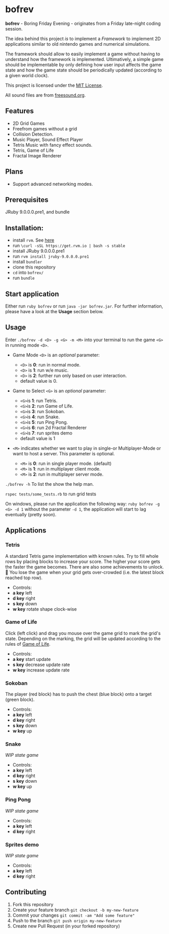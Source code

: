 # bofrev

**bofrev** - Boring Friday Evening - originates from a Friday late-night coding session.

The idea behind this project _is_ to implement a _Framework_ to
implement 2D applications similar to old nintendo games and numerical simulations. 

The framework should allow to easily implement a game without having to understand how the framework is implemented. Ultimatively, a simple game should be implementable by only defining how user input affects the game state and how the game state should be periodically updated (according to a given world clock).

This project is licensed under the [MIT License](https://github.com/simplay/bofrev/blob/master/LICENSE).

All sound files are from [freesound.org](www.freesound.org).

## Features

+ 2D Grid Games 
+ Freefrom games without a grid
+ Collision Detection.
+ Music Player, Sound Effect Player
+ Tetris Music with fancy effect sounds.
+ Tetris, Game of Life
+ Fractal Image Renderer

## Plans

+ Support advanced networking modes.

## Prerequisites
JRuby 9.0.0.0.pre1, and bundle

## Installation:

+ install `rvm`. See [here](https://rvm.io/)
 + run `\curl -sSL https://get.rvm.io | bash -s stable` 
+ install JRuby 9.0.0.0.pre1
 + run `rvm install jruby-9.0.0.0.pre1`  
+ install `bundler`
+ clone this repository
+ `cd` into `bofrev/`
+ run `bundle`

## Start application
Either run `ruby bofrev` or run `java -jar bofrev.jar`. For further information, please have a look at the **Usage** section below.

## Usage

Enter `./bofrev -d <D> -g <G> -m <M>` into your terminal to run the game `<G>` in running mode `<D>`.

+ Game Mode `<D>` is an _optional_ parameter:

  + `<D>` is **0**: run in normal mode.
  + `<D>` is **1**: run w/e music.
  + `<D>` is **2**: further run only based on user interaction.
  + default value is 0.

+ Game to Select `<G>` is an _optional_ parameter:

  + `<G>`is **1**: run Tetris.
  + `<G>`is **2**: run Game of Life.
  + `<G>`is **3**: run Sokoban.
  + `<G>`is **4**: run Snake.
  + `<G>`is **5**: run Ping Pong.
  + `<G>`is **6**: run 2d Fractal Renderer 
  + `<G>`is **7**: run sprites demo 
  + default value is 1

+ `<M>` indicates whether we want to play in single-or Multiplayer-Mode or want to host a server. This parameter is optional.

  + `<M>` is **0**: run in single player mode. (default)
  + `<M>` is **1**: run in multiplayer client mode.
  + `<M>` is **2**: run in multiplayer server mode.

`./bofrev -h` To list the show the help man.

`rspec tests/some_tests.rb` to run grid tests

On windows, please run the application the following way:
`ruby bofrev -g <G> -d 1`
without the parameter `-d 1`, the application will start to lag eventually (pretty soon).

## Applications
### Tetris

A standard Tetris game implementation with known rules.
Try to fill whole rows by placing blocks to increase your score.
The higher your score gets the faster the game becomes.
There are also some achievements to unlock. :sheep:
You lose the game when your grid gets over-crowded (i.e. the latest block reached top row).

+ Controls:
 + **a key** left
 + **d key** right
 + **s key** down
 + **w key** rotate shape clock-wise

### Game of Life

Click (left click) and drag you mouse over the game grid to mark the grid's state.
Depending on the marking, the grid will be updated according to the rules of [Game of Life](http://en.wikipedia.org/wiki/Conway%27s_Game_of_Life).

+ Controls:
 + **a key** start update
 + **s key** decrease update rate
 + **w key** increase update rate

### Sokoban

The player (red block) has to push the chest (blue block) onto a target (green block).

+ Controls:
 + **a key** left
 + **d key** right
 + **s key** down
 + **w key** up

### Snake

_WIP state game_

+ Controls:
 + **a key** left
 + **d key** right
 + **s key** down
 + **w key** up

### Ping Pong

_WIP state game_

+ Controls:
 + **a key** left
 + **d key** right
 

### Sprites demo

_WIP state game_

+ Controls:
 + **a key** left
 + **d key** right

## Contributing

1. Fork this repository
2. Create your feature branch `git checkout -b my-new-feature`
3. Commit your changes `git commit -am "Add some feature"`
4. Push to the branch `git push origin my-new-feature`
5. Create new Pull Request (in your forked repository)
